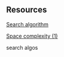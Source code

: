 
## Resources
[Search algorithm](https://en.wikipedia.org/wiki/Search_algorithm)

[Space complexity (1)](https://www.geeksforgeeks.org/g-fact-86/)

search algos
